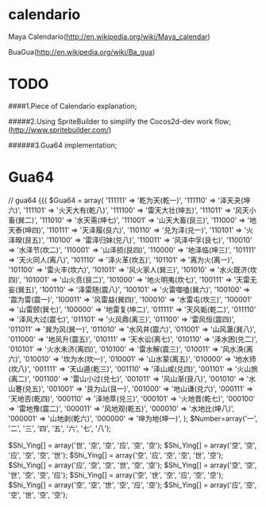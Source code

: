 calendario
==========

Maya Calendario(http://en.wikipedia.org/wiki/Maya_calendar)

BuaGua(http://en.wikipedia.org/wiki/Ba_gua)

TODO
==========

####1.Piece of Calendario explanation;

#####2.Using SpriteBuilder to simplify the Cocos2d-dev work flow;(http://www.spritebuilder.com/)

######3.Gua64 implementation;

Gua64
==========

// gua64 {{{
$Gua64 = array(
  '111111' => '乾为天(乾一)',
	'111110' => '泽天夬(坤六)',
	'111101' => '火天大有(乾八)',
	'111100' => '雷天大壮(坤五)',
	'111011' => '风天小畜(巽二)',
	'111010' => '水天需(坤七)',
	'111001' => '山天大畜(艮三)',
	'111000' => '地天泰(坤四)',
	'110111' => '天泽履(艮六)',
	'110110' => '兑为泽(兑一)',
	'110101' => '火泽暌(艮五)',
	'110100' => '雷泽归妹(兑八)',
	'110011' => '风泽中孚(艮七)',
	'110010' => '水泽节(坎二)',
	'110001' => '山泽损(艮四)',
	'110000' => '地泽临(坤三)',
	'101111' => '天火同人(离八)',
	'101110' => '泽火革(坎五)',
	'101101' => '离为火(离一)',
	'101100' => '雷火丰(坎六)',
	'101011' => '风火家人(巽三)',
	'101010' => '水火既济(坎四)',
	'101001' => '山火贲(艮二)',
	'101000' => '地火明夷(坎七)',
	'100111' => '天雷无妄(巽五)',
	'100110' => '泽雷随(震八)',
	'100101' => '火雷噬嗑(巽六)',
	'100100' => '震为雷(震一)',
	'100011' => '风雷益(巽四)',
	'100010' => '水雷屯(坎三)',
	'100001' => '山雷颐(巽七)',
	'100000' => '地雷复(坤二)',
	'011111' => '天风姤(乾二)',
	'011110' => '泽风大过(震七)',
	'011101' => '火风鼎(离三)',
	'011100' => '雷风恒(震四)',
	'011011' => '巽为风(巽一)',
	'011010' => '水风井(震六)',
	'011001' => '山风蛊(巽八)',
	'011000' => '地风升(震五)',
	'010111' => '天水讼(离七)',
	'010110' => '泽水困(兑二)',
	'010101' => '火水未济(离四)',
	'010100' => '雷水解(震三)',
	'010011' => '风水涣(离六)',
	'010010' => '坎为水(坎一)',
	'010001' => '山水蒙(离五)',
	'010000' => '地水师(坎八)',
	'001111' => '天山遁(乾三)',
	'001110' => '泽山咸(兑四)',
	'001101' => '火山旅(离二)',
	'001100' => '雷山小过(兑七)',
	'001011' => '风山渐(艮八)',
	'001010' => '水山蹇(兑五)',
	'001001' => '艮为山(艮一)',
	'001000' => '地山谦(兑六)',
	'000111' => '天地否(乾四)',
	'000110' => '泽地萃(兑三)',
	'000101' => '火地晋(乾七)',
	'000100' => '雷地豫(震二)',
	'000011' => '风地观(乾五)',
	'000010' => '水地比(坤八)',
	'000001' => '山地剥(乾六)',
	'000000' => '坤为地(坤一)',
);
$Number=array('一', '二', '三', '四', '五', '六', '七', '八');

$Shi_Ying[] = array('世', '空', '空', '应', '空', '空');
$Shi_Ying[] = array('空', '空', '应', '空', '空', '世');
$Shi_Ying[] = array('空', '应', '空', '空', '世', '空');
$Shi_Ying[] = array('应', '空', '空', '世', '空', '空');
$Shi_Ying[] = array('空', '空', '世', '空', '空', '应');
$Shi_Ying[] = array('空', '世', '空', '应', '空', '空');
$Shi_Ying[] = array('空', '空', '世', '空', '应', '空');
$Shi_Ying[] = array('应', '空', '空', '世', '空', '空');
